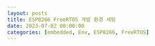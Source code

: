 ```yaml
---
layout: posts
title: ESP8266 FreeRTOS 개발 환경 세팅
date: 2023-07-02 00:00:00
categories: [embedded, Env, ESP8266, FreeRTOS]
---
```

